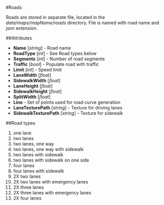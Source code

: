 #Roads

Roads are stored in separate file, located in the *data/maps/mapName/roads* directory.
File is named with road name and json extension.

##Attributes

- **Name** [*string*] - Road name
- **RoadType** [*int*] - See Road types below
- **Segments** [*int*] - Number of road segments
- **Traffic** [*bool*] - Populate road with traffic
- **Limit** [*int*] - Speed limit
- **LaneWidth** [*float*]
- **SidewalkWidth** [*float*]
- **LaneHeight** [*float*]
- **SidewalkHeight** [*float*]
- **SplitWidth** [*float*]
- **Line** - Set of points used for road curve generation
- **LaneTexturePath** [*string*] - Texture for driving lanes
- **SidewalkTexturePath** [*string*] - Texture for sidewalk

##Road types

1. one lane
2. two lanes
3. two lanes, one way
4. two lanes, one way with sidewalk
5. two lanes with sidewalk
6. two lanes with sidewalk on one side
7. four lanes
8. four lanes with sidewalk
9. 2X two lanes
10. 2X two lanes with emergency lanes
11. 2X three lanes
12. 2X three lanes with emergency lanes
13. 2X four lanes